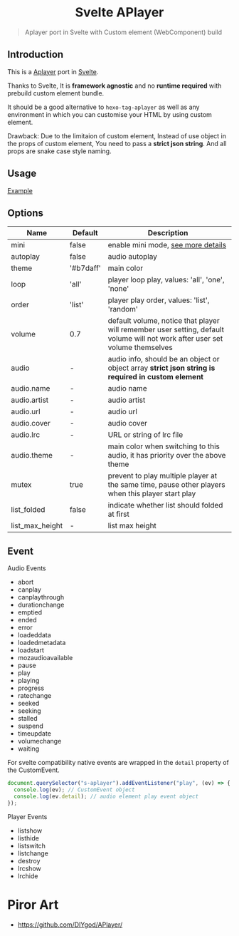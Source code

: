 <h1 align="center">Svelte APlayer</h1>

> Aplayer port in Svelte with Custom element (WebComponent) build

## Introduction

This is a [Aplayer](https://github.com/DIYgod/APlayer) port in [Svelte](https://svelte.dev/).

Thanks to Svelte, It is **framework agnostic** and no **runtime required** with prebuild custom element bundle.

It should be a good alternative to `hexo-tag-aplayer` as well as any environment in which you can customise your HTML by using custom element.

Drawback: Due to the limitaion of custom element, Instead of use object in the props of custom element, You need to pass a **strict json string**. And all props are snake case style naming.

## Usage

[Example](https://fengkx.github.io/svelte-aplayer/)

## Options

| Name            | Default   | Description                                                                                                                  |
| --------------- | --------- | ---------------------------------------------------------------------------------------------------------------------------- |
| mini            | false     | enable mini mode, [see more details](https://aplayer.js.org/#/home?id=mini-mode)                                             |
| autoplay        | false     | audio autoplay                                                                                                               |
| theme           | '#b7daff' | main color                                                                                                                   |
| loop            | 'all'     | player loop play, values: 'all', 'one', 'none'                                                                               |
| order           | 'list'    | player play order, values: 'list', 'random'                                                                                  |
| volume          | 0.7       | default volume, notice that player will remember user setting, default volume will not work after user set volume themselves |
| audio           | -         | audio info, should be an object or object array **strict json string is required in custom element**                         |
| audio.name      | -         | audio name                                                                                                                   |
| audio.artist    | -         | audio artist                                                                                                                 |
| audio.url       | -         | audio url                                                                                                                    |
| audio.cover     | -         | audio cover                                                                                                                  |
| audio.lrc       | -         | URL or string of lrc file                                                                                                    |
| audio.theme     | -         | main color when switching to this audio, it has priority over the above theme                                                |
| mutex           | true      | prevent to play multiple player at the same time, pause other players when this player start play                            |
| list_folded     | false     | indicate whether list should folded at first                                                                                 |
| list_max_height | -         | list max height                                                                                                              |

## Event

Audio Events

- abort
- canplay
- canplaythrough
- durationchange
- emptied
- ended
- error
- loadeddata
- loadedmetadata
- loadstart
- mozaudioavailable
- pause
- play
- playing
- progress
- ratechange
- seeked
- seeking
- stalled
- suspend
- timeupdate
- volumechange
- waiting

For svelte compatibility native events are wrapped in the `detail` property of the CustomEvent.

```js
document.querySelector("s-aplayer").addEventListener("play", (ev) => {
  console.log(ev); // CustomEvent object
  console.log(ev.detail); // audio element play event object
});
```

Player Events

- listshow
- listhide
- listswitch
- listchange
- destroy
- lrcshow
- lrchide

# Piror Art

- https://github.com/DIYgod/APlayer/

